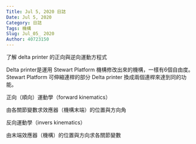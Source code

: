 ```yaml
---
Title: Jul 5, 2020 日誌
Date: Jul 5, 2020
Category: 日誌
Tags: 機構
Slug: Jul_05_ 2020
Author: 40723150
---
```

了解 delta printer 的正向與逆向運動方程式
<!-- PELICAN_END_SUMMARY -->
Delta printer是運用 Stewart Platform 機構修改出來的機構，一樣有6個自由度。
Stewart Platform 可伸縮連桿的部分 Delta printer 換成兩個連桿來達到同的功能。

正向（順向）運動學（forward kinematics）

由各關節變數求效應器（機構末端）的位置與方向角

反向運動學（invers kinematics）

由末端效應器（機構）的位置與方向求各關節變數

